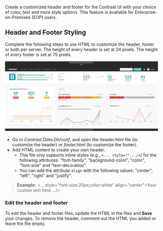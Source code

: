 
<!--
title: "Create a Customized Header and Footer"
description: "How to customize the header and footer styling in the UI"
tags: "user manage account header footer custom settings"
-->


Create a customized header and footer for the Contrast UI with your choice of color, text and more style options. This feature is available for Enterprise-on-Premises (EOP) users.

## Header and Footer Styling

Complete the following steps to use HTML to customize the header, footer or both per server. The height of every header is set at 24 pixels. The height of every footer is set at 75 pixels. 

<a href="assets/images/Custom-header.png" rel="lightbox" title="Add a customized header and footer with the text and color of your choice"><img class="thumbnail" src="assets/images/Custom-header.png"/></a>

* Go to *Contrast.Data.Dir/conf*, and open the *header.html* file (to customize the header) or *footer.html* (to customize the footer).
* Add HTML content to create your own header. 
  * This file only supports inline styles (e.g., `<... style="".../>`) for the following attributes: "font-family", "background-color", "color", "font-size" and "text-decoration". 
  * You can add the attribute `align` with the following values: "center", "left", "right" and "justify".

>**Example:** <... style="font-size:20px;color:white" align="center">Your custom text here .../> 

### Edit the header and footer

To edit the header and footer files, update the HTML in the files and **Save** your changes. To remove the header, comment out the HTML you added or leave the file empty.

